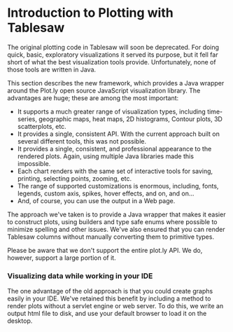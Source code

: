 # Introduction to Plotting with Tablesaw

The original plotting code in Tablesaw will soon be deprecated. For doing quick, basic, exploratory visualizations it served its purpose, but it fell far short of what the best visualization tools provide. Unfortunately, none of those tools are written in Java. 

This section describes the new framework, which provides a Java wrapper around the Plot.ly open source JavaScript visualization library. The advantages are huge; these are among the most important:

- It supports a much greater range of visualization types, including time-series, geographic maps, heat maps, 2D histograms, Contour plots, 3D scatterplots, etc. 
- It provides a single, consistent API. With the current approach built on several different tools, this was not possible. 
- It provides a single, consistent, and professional appearance to the rendered plots. Again, using multiple Java libraries made this impossible. 
- Each chart renders with the same set of interactive tools for saving, printing, selecting points, zooming, etc. 
- The range of supported customizations is enormous, including, fonts, legends, custom axis, spikes, hover effects, and on, and on...
- And, of course, you can use the output in a Web page.

The approach we've taken is to provide a Java wrapper that makes it easier to construct plots, using builders and type safe enums where possible to minimize spelling and other issues. We've also ensured that you can render Tablesaw columns without manually converting them to primitive types.  

Please be aware that we don't support the entire plot.ly API. We do, however, support a large portion of it. 

### Visualizing data while working in your IDE

The one advantage of the old approach is that you could create graphs easily in your IDE. We've retained this benefit by including a method to render plots without a servlet engine or web server. To do this, we write an output html file to disk, and use your default browser to load it on the desktop. 

## 